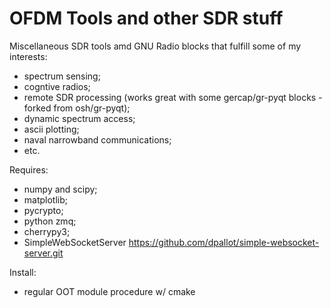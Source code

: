 OFDM Tools and other SDR stuff
==========

Miscellaneous SDR tools amd GNU Radio blocks that fulfill some of my interests:
- spectrum sensing;
- cogntive radios;
- remote SDR processing (works great with some gercap/gr-pyqt blocks - forked from osh/gr-pyqt);
- dynamic spectrum access;
- ascii plotting;
- naval narrowband communications;
- etc.

Requires:
- numpy and scipy;
- matplotlib;
- pycrypto;
- python zmq;
- cherrypy3;
- SimpleWebSocketServer https://github.com/dpallot/simple-websocket-server.git

Install:
- regular OOT module procedure w/ cmake


